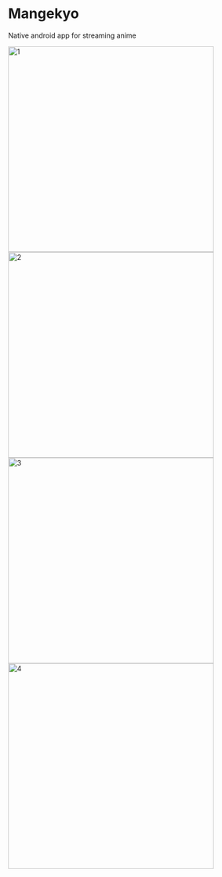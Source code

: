 # Mangekyo

Native android app for streaming anime

<img width="419" alt="1" src="https://github.com/HarshaR1642/Mangekyo/assets/79972143/8b7cf9aa-ca4f-4dd0-81c9-f96feed3aff9">
<img width="419" alt="2" src="https://github.com/HarshaR1642/Mangekyo/assets/79972143/c87478d7-32c8-4d8d-823f-af595d001cab">
<img width="419" alt="3" src="https://github.com/HarshaR1642/Mangekyo/assets/79972143/fcd6a374-1174-49fe-89eb-571f6fe5027a">
<img width="419" alt="4" src="https://github.com/HarshaR1642/Mangekyo/assets/79972143/ddb59eb5-5c55-4a6a-a7eb-9b26b51ffeaf">